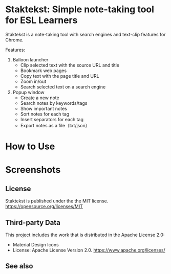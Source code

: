 # Staktekst: Simple note-taking tool for ESL Learners

Staktekst is a note-taking tool with search engines and text-clip features for Chrome.

Features:

1. Balloon launcher
    - Clip selected text with the source URL and title
    - Bookmark web pages
    - Copy text with the page title and URL
    - Zoom in/out
    - Search selected text on a search engine
2. Popup window
    - Create a new note
    - Search notes by keywords/tags
    - Show important notes
    - Sort notes for each tag
    - Insert separators for each tag
    - Export notes as a file（txt/json）

# How to Use

# Screenshots

## License

Staktekst is published under the the MIT license. https://opensource.org/licenses/MIT

## Third-party Data

This project includes the work that is distributed in the Apache License 2.0:

- Material Design Icons
- License: Apache License Version 2.0. https://www.apache.org/licenses/


## See also